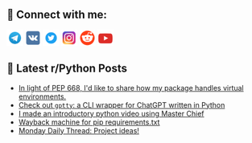 ## 🔎 Connect with me:
[<img src="https://github.com/bullbesh/bullbesh/blob/main/images/Telegram.png" width="32" height="32" />](https://t.me/bullbesh)
[<img src="https://github.com/bullbesh/bullbesh/blob/main/images/VK.png" width="32" height="32" />](https://vk.com/bullbesh)
[<img src="https://github.com/bullbesh/bullbesh/blob/main/images/Twitter.png" width="32" height="32" />](https://twitter.com/bullbesh1)
[<img src="https://github.com/bullbesh/bullbesh/blob/main/images/Instagram.png" width="32" height="32" />](https://www.instagram.com/bullbesh)
[<img src="https://github.com/bullbesh/bullbesh/blob/main/images/Reddit.png" width="32" height="32" />](https://www.reddit.com/user/bullbesh)
[<img src="https://github.com/bullbesh/bullbesh/blob/main/images/YouTube.png" width="32" height="32" />](https://www.youtube.com/channel/UCtfjRs6uzgq5mfm8S06WTcg)

## 📕 Latest r/Python Posts
<!-- BLOG-POST-LIST:START -->
- [In light of PEP 668, I&#39;d like to share how my package handles virtual environments.](https://www.reddit.com/r/Python/comments/11w83l6/in_light_of_pep_668_id_like_to_share_how_my/)
- [Check out `gptty`: a CLI wrapper for ChatGPT written in Python](https://www.reddit.com/r/Python/comments/11w7lw6/check_out_gptty_a_cli_wrapper_for_chatgpt_written/)
- [I made an introductory python video using Master Chief](https://www.reddit.com/r/Python/comments/11w4f31/i_made_an_introductory_python_video_using_master/)
- [Wayback machine for pip requirements.txt](https://www.reddit.com/r/Python/comments/11w2zpm/wayback_machine_for_pip_requirementstxt/)
- [Monday Daily Thread: Project ideas!](https://www.reddit.com/r/Python/comments/11w27d5/monday_daily_thread_project_ideas/)
<!-- BLOG-POST-LIST:END -->
